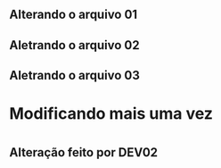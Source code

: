 ## Alterando o arquivo 01
## Aletrando o arquivo 02
## Aletrando o arquivo 03
<h1>Modificando mais uma vez<h1>
<h2>Alteração feito por DEV02<h2>